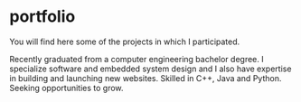 # portfolio

You will find here some of the projects in which I participated.

Recently graduated from a computer engineering bachelor degree. I specialize software and embedded system design and I also have expertise in building and launching new websites. Skilled in C++, Java and Python. Seeking opportunities to grow.

